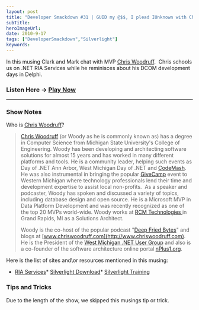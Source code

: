 ```yaml
---
layout: post 
title: "Developer Smackdown #31 | GUID my @$$, I plead IUnknown with Chris Woodruff"
subTitle: 
heroImageUrl: 
date: 2010-9-17
tags: ["DeveloperSmackdown","Silverlight"]
keywords: 
---
```


In this musing Clark and Mark chat with MVP [Chris Woodruff](http://ChrisWoodruff.com).&#160; Chris schools us on .NET RIA Services while he reminisces about his DCOM development days in Delphi.&#160; 

### Listen Here -> [Play Now](http://www.podtrac.com/pts/redirect.mp3/DeveloperSmackdown.com/Services/PodcastServices.svc/GetPodcast/ds_031.mp3)

* * *

### Show Notes

Who is [Chris Woodruff](http://ChrisWoodruff.com)?
  > [Chris Woodruff](http://ChrisWoodruff.com) (or Woody as he is commonly known as) has a degree in Computer Science from Michigan State University's College of Engineering. Woody has been developing and architecting software solutions for almost 15 years and has worked in many different platforms and tools. He is a community leader, helping such events as Day of .NET Ann Arbor, West Michigan Day of .NET and [CodeMash](http://CodeMash.org). He was also instrumental in bringing the popular [GiveCamp](http://GiveCamp.org) event to Western Michigan where technology professionals lend their time and development expertise to assist local non-profits.&#160; As a speaker and podcaster, Woody has spoken and discussed a variety of topics, including database design and open source. He is a Microsoft MVP in Data Platform Development and was recently recognized as one of the top 20 MVPs world-wide. Woody works at [RCM Technologies ](http://rcmt.com)in Grand Rapids, MI as a Solutions Architect.
> 
> Woody is the co-host of the popular podcast "[Deep Fried Bytes](http://deepfriedbytes.com)" and blogs at [www.chriswoodruff.com](http://www.chriswoodruff.com). He is the President of the [West Michigan .NET User Group](http://www.wmdotnet.org/) and also is a co-founder of the software architecture online portal [nPlus1.org](http://nplus1.org).  

Here is the list of sites and\or resources mentioned in this musing:

*   [RIA Services](http://www.silverlight.net/getstarted/riaservices/)*   [Silverlight Download](http://www.silverlight.net/getstarted/)*   [Silverlight Training](http://silverlight.net)  

### Tips and Tricks

Due to the length of the show, we skipped this musings tip or trick.